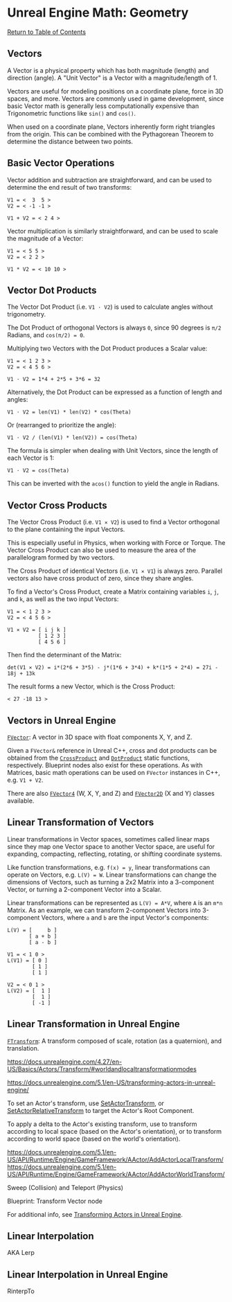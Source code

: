 # Unreal Engine Math: Geometry

[Return to Table of Contents](README.md)

## Vectors

A Vector is a physical property which has both magnitude (length) and direction (angle). A "Unit Vector" is a Vector with a magnitude/length of 1. 

Vectors are useful for modeling positions on a coordinate plane, force in 3D spaces, and more. Vectors are commonly used in game development, since basic Vector math is generally less computationally expensive than Trigonometric functions like `sin()` and `cos()`.

When used on a coordinate plane, Vectors inherently form right triangles from the origin. This can be combined with the Pythagorean Theorem to determine the distance between two points.

## Basic Vector Operations

Vector addition and subtraction are straightforward, and can be used to determine the end result of two transforms:

```text
V1 = <  3  5 >
V2 = < -1 -1 >

V1 + V2 = < 2 4 >
```

Vector multiplication is similarly straightforward, and can be used to scale the magnitude of a Vector:

```text
V1 = < 5 5 >
V2 = < 2 2 >

V1 * V2 = < 10 10 >
```

## Vector Dot Products

The Vector Dot Product (i.e. `V1 ⋅ V2`) is used to calculate angles without trigonometry.

The Dot Product of orthogonal Vectors is always `0`, since 90 degrees is `π/2` Radians, and `cos(π/2) = 0`.

Multiplying two Vectors with the Dot Product produces a Scalar value:

```text
V1 = < 1 2 3 >
V2 = < 4 5 6 >

V1 ⋅ V2 = 1*4 + 2*5 + 3*6 = 32
```

Alternatively, the Dot Product can be expressed as a function of length and angles:

```text
V1 ⋅ V2 = len(V1) * len(V2) * cos(Theta)
```

Or (rearranged to prioritize the angle):

```text
V1 ⋅ V2 / (len(V1) * len(V2)) = cos(Theta)
```

The formula is simpler when dealing with Unit Vectors, since the length of each Vector is 1:

```text
V1 ⋅ V2 = cos(Theta)
```

This can be inverted with the `acos()` function to yield the angle in Radians.

## Vector Cross Products

The Vector Cross Product (i.e. `V1 ⨯ V2`) is used to find a Vector orthogonal to the plane containing the input Vectors.

This is especially useful in Physics, when working with Force or Torque. The Vector Cross Product can also be used to measure the area of the parallelogram formed by two vectors.

The Cross Product of identical Vectors (i.e. `V1 ⨯ V1`) is always zero. Parallel vectors also have cross product of zero, since they share angles.

To find a Vector's Cross Product, create a Matrix containing variables `i`, `j`, and `k`, as well as the two input Vectors:

```text
V1 = < 1 2 3 >
V2 = < 4 5 6 >

V1 ⨯ V2 = [ i j k ]
          [ 1 2 3 ]
          [ 4 5 6 ]
```

Then find the determinant of the Matrix:

```text
det(V1 ⨯ V2) = i*(2*6 + 3*5) - j*(1*6 + 3*4) + k*(1*5 + 2*4) = 27i - 18j + 13k
```

The result forms a new Vector, which is the Cross Product:

```text
< 27 -18 13 >
```

## Vectors in Unreal Engine

[`FVector`](https://docs.unrealengine.com/4.27/en-US/API/Runtime/Core/Math/FVector/): A vector in 3D space with float components X, Y, and Z.

Given a `FVector&` reference in Unreal C++, cross and dot products can be obtained from the [`CrossProduct`](https://docs.unrealengine.com/4.27/en-US/API/Runtime/Core/Math/FVector/CrossProduct/) and [`DotProduct`](https://docs.unrealengine.com/4.27/en-US/API/Runtime/Core/Math/FVector/DotProduct/) static functions, respectively. Blueprint nodes also exist for these operations. As with Matrices, basic math operations can be used on `FVector` instances in C++, e.g. `V1 + V2`.

There are also [`FVector4`](https://docs.unrealengine.com/4.27/en-US/API/Runtime/Core/Math/FVector4/) (W, X, Y, and Z) and [`FVector2D`](https://docs.unrealengine.com/4.27/en-US/API/Runtime/Core/Math/FVector2D/) (X and Y) classes available.

## Linear Transformation of Vectors

Linear transformations in Vector spaces, sometimes called linear maps since they map one Vector space to another Vector space, are useful for expanding, compacting, reflecting, rotating, or shifting coordinate systems.

Like function transformations, e.g. `f(x) = y`, linear transformations can operate on Vectors, e.g. `L(V) = W`. Linear transformations can change the dimensions of Vectors, such as turning a 2x2 Matrix into a 3-component Vector, or turning a 2-component Vector into a Scalar.

Linear transformations can be represented as `L(V) = A*V`, where `A` is an `m*n` Matrix. As an example, we can transform 2-component Vectors into 3-component Vectors, where `a` and `b` are the input Vector's components:

```text
L(V) = [     b ]
       [ a + b ]
       [ a - b ]

V1 = < 1 0 >
L(V1) = [ 0 ]
        [ 1 ]
        [ 1 ]

V2 = < 0 1 >
L(V2) = [  1 ]
        [  1 ]
        [ -1 ]
```

## Linear Transformation in Unreal Engine

[`FTransform`](https://docs.unrealengine.com/4.27/en-US/API/Runtime/Core/Math/FTransform/): A transform composed of scale, rotation (as a quaternion), and translation.

https://docs.unrealengine.com/4.27/en-US/Basics/Actors/Transform/#worldandlocaltransformationmodes

https://docs.unrealengine.com/5.1/en-US/transforming-actors-in-unreal-engine/

To set an Actor's transform, use [SetActorTransform](https://docs.unrealengine.com/5.1/en-US/API/Runtime/Engine/GameFramework/AActor/SetActorTransform/), or [SetActorRelativeTransform](https://docs.unrealengine.com/5.1/en-US/API/Runtime/Engine/GameFramework/AActor/SetActorRelativeTransform/) to target the Actor's Root Component.

To apply a delta to the Actor's existing transform, use []() to transform according to local space (based on the Actor's orientation), or []() to transform according to world space (based on the world's orientation).


https://docs.unrealengine.com/5.1/en-US/API/Runtime/Engine/GameFramework/AActor/AddActorLocalTransform/
https://docs.unrealengine.com/5.1/en-US/API/Runtime/Engine/GameFramework/AActor/AddActorWorldTransform/

Sweep (Collision) and Teleport (Physics)

Blueprint: Transform Vector node

For additional info, see [Transforming Actors in Unreal Engine](https://docs.unrealengine.com/5.1/en-US/transforming-actors-in-unreal-engine/).

## Linear Interpolation

AKA Lerp

## Linear Interpolation in Unreal Engine

RinterpTo